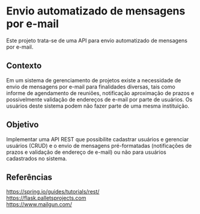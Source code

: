 # Envio automatizado de mensagens por e-mail
Este projeto trata-se de uma API para envio automatizado de mensagens por e-mail.  


## Contexto

Em um sistema de gerenciamento de projetos existe a necessidade de envio de mensagens por e-mail para finalidades diversas, tais como informe de agendamento de reuniões, notificação aproximação de prazos e possivelmente validação de endereços de e-mail por parte de usuários. Os usuários deste sistema podem não fazer parte de uma mesma instituição.


## Objetivo

Implementar uma API REST que possibilite cadastrar usuários e gerenciar usuários (CRUD) e o envio de mensagens pré-formatadas (notificações de prazos e validação de endereço de e-mail) ou não para usuários cadastrados no sistema.


## Referências

https://spring.io/guides/tutorials/rest/  
https://flask.palletsprojects.com  
https://www.mailgun.com/  
